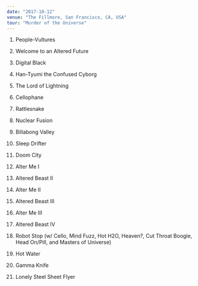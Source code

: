 ```yaml
---
date: "2017-10-12"
venue: "The Fillmore, San Francisco, CA, USA"
tour: "Murder of the Universe"
---
```



 1. People-Vultures

 2. Welcome to an Altered Future

 3. Digital Black

 4. Han-Tyumi the Confused Cyborg

 5. The Lord of Lightning

 6. Cellophane

 7. Rattlesnake

 8. Nuclear Fusion

 9. Billabong Valley

10. Sleep Drifter

11. Doom City

12. Alter Me I

13. Altered Beast II

14. Alter Me II

15. Altered Beast III

16. Alter Me III

17. Altered Beast IV

18. Robot Stop
    (w/ Cello, Mind Fuzz, Hot H2O, Heaven?, Cut Throat Boogie, Head
    On/Pill, and Masters of Universe)

19. Hot Water

20. Gamma Knife

21. Lonely Steel Sheet Flyer


